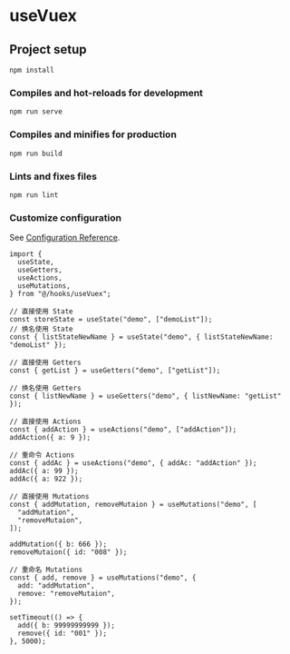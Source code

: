# useVuex

## Project setup
```
npm install
```

### Compiles and hot-reloads for development
```
npm run serve
```

### Compiles and minifies for production
```
npm run build
```

### Lints and fixes files
```
npm run lint
```

### Customize configuration
See [Configuration Reference](https://cli.vuejs.org/config/).


```
import {
  useState,
  useGetters,
  useActions,
  useMutations,
} from "@/hooks/useVuex";

// 直接使用 State
const storeState = useState("demo", ["demoList"]);
// 换名使用 State
const { listStateNewName } = useState("demo", { listStateNewName: "demoList" });

// 直接使用 Getters
const { getList } = useGetters("demo", ["getList"]);

// 换名使用 Getters
const { listNewName } = useGetters("demo", { listNewName: "getList" });

// 直接使用 Actions
const { addAction } = useActions("demo", ["addAction"]);
addAction({ a: 9 });

// 重命令 Actions
const { addAc } = useActions("demo", { addAc: "addAction" });
addAc({ a: 99 });
addAc({ a: 922 });

// 直接使用 Mutations
const { addMutation, removeMutaion } = useMutations("demo", [
  "addMutation",
  "removeMutaion",
]);

addMutation({ b: 666 });
removeMutaion({ id: "008" });

// 重命名 Mutations
const { add, remove } = useMutations("demo", {
  add: "addMutation",
  remove: "removeMutaion",
});

setTimeout(() => {
  add({ b: 99999999999 });
  remove({ id: "001" });
}, 5000);
```
